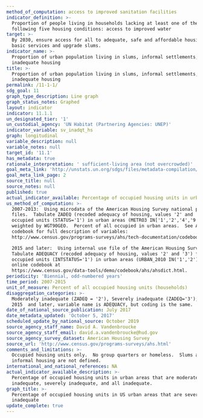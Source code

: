 ```yaml
---
method_of_computation: access to improved sanitation facilities
indicator_definition: >-
  Proportion of people living in households lacking at least one of the
  following five housing conditions: access to improved water
target: >-
  By 2030, ensure access for all to adequate, safe and affordable housing and
  basic services and upgrade slums.
indicator_name: >-
  Proportion of urban population living in slums, informal settlements, or
  inadequate housing
title: >-
  Proportion of urban population living in slums, informal settlements, or
  inadequate housing
permalink: /11-1-1/
sdg_goal: 11
graph_type_description: Line graph
graph_status_notes: Graphed
layout: indicator
indicator: 11.1.1
un_designated_tier: '1'
un_custodial_agency: 'UN Habitat (Partnering Agencies: UNEP)'
indicator_variable: sv_inadqt_hs
graph: longitudinal
variable_description: null
variable_notes: null
target_id: '11.1'
has_metadata: true
rationale_interpretation: ' sufficient-living area (not overcrowded)'
goal_meta_link: 'http://unstats.un.org/sdgs/files/metadata-compilation/Metadata-Goal-11.pdf'
goal_meta_link_page: 2
source_title: null
source_notes: null
published: true
actual_indicator_available: Percentage of occupied housing units in urban areas  that are inadequate
us_method_of_computation: >-
  2007-2013:  Using microdata of the American Housing Survey national public use
  files.  Tabulate ZADEQ (recoded adequacy of housing, values '2' and '3') for
  occupied units (STATUS='1') in urban areas (METRO3 IN['1','2','4','9']),
  weighted by WGT90GEO.  Percent of all occupied in urban areas.  See AHS
  codebook for full description of variables: 
  http://www.census.gov/programs-surveys/ahs/tech-documentation/codebooks/ahs-codebook.html

  2015 and later:  Using internal use file of the American Housing Survey. 
  Tabulate ADEQUACY (recoded adequacy of housing, values '2' and '3') for
  occupied units (INTSTATUS='1') in urban areas (URBAN_2010 IN('1','2')).  See
  online codebook at
  https://www.census.gov/data-tools/demo/codebook/ahs/ahsdict.html.
periodicity: 'Biennial, odd-numbered years'
time_period: 2007-2015
unit_of_measure: Percent of all occupied housing units (households)
disaggregation_categories: >-
  Moderately inadequate (ZADEQ = '2'), Severely inadequate (ZADEQ='3'); For
  2015  and later, variable name is ADEQUACY, but coding is the same.
date_of_national_source_publication: July 2017
date_metadata_updated: 'October 5, 2017'
scheduled_update_by_national_source: October 2019
source_agency_staff_name: David A. Vandenbroucke
source_agency_staff_email: david.a.vandenbroucke@hud.gov
source_agency_survey_dataset: American Housing Survey
source_url: 'http://www.census.gov/programs-surveys/ahs.html'
comments_and_limitations: >-
  Occupied housing units only.  No group quarters or homeless.  Slums and
  informal housing are not defined.
international_and_national_references: NA
actual_indicator_available_description: >-
  Percentage of occupied housing units in urban areas that are moderately
  inadequate, severely inadequate, and all inadequate.
graph_title: >-
  Percentage of occupied housing units in US urban areas that are severely
  inadequate
update_complete: true
---
```

